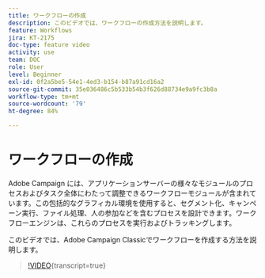```yaml
---
title: ワークフローの作成
description: このビデオでは、ワークフローの作成方法を説明します。
feature: Workflows
jira: KT-2175
doc-type: feature video
activity: use
team: DOC
role: User
level: Beginner
exl-id: 0f2a5be5-54e1-4ed3-b154-b87a91cd16a2
source-git-commit: 35e036486c5b533b54b3f626d88734e9a9fc3b8a
workflow-type: tm+mt
source-wordcount: '79'
ht-degree: 84%

---
```


# ワークフローの作成

Adobe Campaign には、アプリケーションサーバーの様々なモジュールのプロセスおよびタスク全体にわたって調整できるワークフローモジュールが含まれています。この包括的なグラフィカル環境を使用すると、セグメント化、キャンペーン実行、ファイル処理、人の参加などを含むプロセスを設計できます。ワークフローエンジンは、これらのプロセスを実行およびトラッキングします。

このビデオでは、Adobe Campaign Classicでワークフローを作成する方法を説明します。

>[!VIDEO](https://video.tv.adobe.com/v/25559?quality=12&learn=on){transcript=true}
